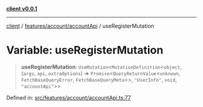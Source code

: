 [**client v0.0.1**](../../../../README.md)

***

[client](../../../../README.md) / [features/account/accountApi](../README.md) / useRegisterMutation

# Variable: useRegisterMutation

> **useRegisterMutation**: `UseMutation`\<`MutationDefinition`\<`object`, (`args`, `api`, `extraOptions`) => `Promise`\<`QueryReturnValue`\<`unknown`, `FetchBaseQueryError`, `FetchBaseQueryMeta`\>\>, `"UserInfo"`, `void`, `"accountApi"`\>\>

Defined in: [src/features/account/accountApi.ts:77](https://github.com/petelc/WMS/blob/0ba5e61a5ede3de744df1a5839724fa19a2a534f/client/src/features/account/accountApi.ts#L77)
